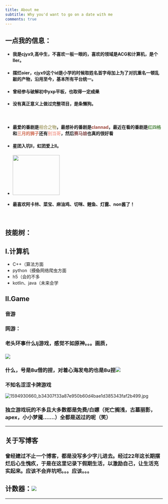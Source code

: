 ```yaml
---
title: About me
subtitle: Why you'd want to go on a date with me
comments: true
---
```

## 一点我的信息：
- #### 我是cjyx9,高中生，不喜欢一板一眼的，喜欢的领域是ACG和计算机，是个ller。
- #### 摆烂oier，cjyx9这个id是小学的时候取姓名首字母加上为了对抗重名一顿乱敲的产物，沿用至今，基本所有平台统一。
- #### 曾经参与破解初中yxp平板，也取得一定~~成果~~
- #### 没有真正意义上做过完整项目，是条懒狗。

<br>

- #### 最爱的番剧是<a herf="https://www.bilibili.com/bangumi/play/ss41574/?spm_id_from=333.999.0.0" style="color:#ada777">相合之物</a>，最想补的番剧是<a herf="https://www.bilibili.com/bangumi/play/ss1177/" style="color:#9d4439">clannad</a>，最近在看的番剧是<a herf="https://www.bilibili.com/video/BV1dG4y1L7fF/?spm_id_from=333.999.0.0&vd_source=bb8cc4f68df7c8b3b77adeaf62c58d4a" style="color:#518844">红四格</a>和<a herf="https://www.bilibili.com/bangumi/play/ss5523/?spm_id_from=333.999.0.0" style="color:#d16f57">三月的狮子</a>还有<a herf="https://www.bilibili.com/bangumi/play/ss23834/?spm_id_from=333.999.0.0" style="color:#f4a599">别当哥</a>，然后<a herf="https://www.bilibili.com/bangumi/play/ss23834/?spm_id_from=333.999.0.0" style="color:#844d4d">赛马娘</a>也真的很好看
- #### 星团入坑ll，虹团爱上ll。
- #### <a href="https://smms.app/image/Sovy7h2AtnPxpV9" target="_blank"><img src="https://s2.loli.net/2023/01/07/Sovy7h2AtnPxpV9.png"  style="width:150px;height:128px"></a>
- #### 最喜欢阿卡林、菜宝、麻油鸡、切咪、鲤鱼、灯露、non酱了！

<br>

## 技能树：
## I.计算机
- C++（算法方面
- python（~~摸鱼~~网络爬虫方面
- h5（会的不多
- kotlin、java（未来会学
## II.Game
### 音游
### 网游：

### 老头环事什么lj游戏，感觉不如原神。。。画质，

### ![](https://genshin-card.getloli.com/53/289539998.png)

### 什么，号是8u借的捏，对着心海发电的也是8u捏![](https://i0.hdslb.com/bfs/emote/1597302b98827463f5b75c7cac1f29ea6ce572c4.png@30w_30h.webp)

### 不知名涩涩卡牌游戏
![1594930660_b34307f33a87e950b60d4bae1d385343faf2b499.jpg](https://s2.loli.net/2022/12/30/4bQ1wJFSskBhHX9.jpg)

### 独立游戏玩的不多且大多数都是免费/白嫖（死亡搁浅，古墓丽影，apex，小小梦魇.......）全都是送过的呢（笑）
----------
## 关于写博客
### 曾经建过不止一个博客，都是没写多少字儿进去。经过22年这长期摆烂后心生愧疚，于是在这里记录下假期生活，以激励自己，让生活充实起来。应该不会弃坑吧。。。应该。。。
## 计数器：![](https://count.getloli.com/get/@cjyx9_blog_about_new?theme=asoul)
------
